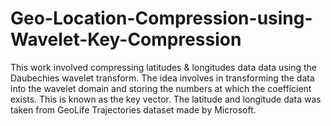 # Geo-Location-Compression-using-Wavelet-Key-Compression
This work involved compressing latitudes &amp; longitudes data data using the Daubechies wavelet transform. The idea involves in transforming the data into the wavelet domain and storing the numbers at which the coefficient exists. This is known as the key vector. The latitude and longitude data was taken from GeoLife Trajectories dataset made by Microsoft.
